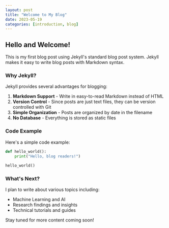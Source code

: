 ```yaml
---
layout: post
title: "Welcome to My Blog"
date: 2023-05-19
categories: [introduction, blog]
---
```


## Hello and Welcome!

This is my first blog post using Jekyll's standard blog post system. Jekyll makes it easy to write blog posts with Markdown syntax.

### Why Jekyll?

Jekyll provides several advantages for blogging:

1. **Markdown Support** - Write in easy-to-read Markdown instead of HTML
2. **Version Control** - Since posts are just text files, they can be version controlled with Git
3. **Simple Organization** - Posts are organized by date in the filename
4. **No Database** - Everything is stored as static files

### Code Example

Here's a simple code example:

```python
def hello_world():
    print("Hello, blog readers!")
    
hello_world()
```

### What's Next?

I plan to write about various topics including:

- Machine Learning and AI
- Research findings and insights
- Technical tutorials and guides

Stay tuned for more content coming soon! 